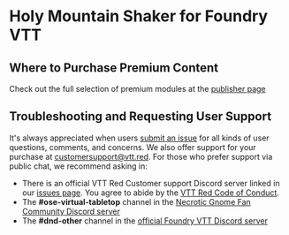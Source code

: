 # Holy Mountain Shaker for Foundry VTT

## Where to Purchase Premium Content

Check out the full selection of premium modules at the [publisher page]()

## Troubleshooting and Requesting User Support

It's always appreciated when users [submit an issue](/issues/new) for all kinds of user questions, comments, and concerns. We also offer support for your purchase at customersupport@vtt.red. For those who prefer support via public chat, we recommend asking in:

- There is an official VTT Red Customer support Discord server linked in our [issues page](/issues/new). You agree to abide by the [VTT Red Code of Conduct](https://github.com/vttred/.github/blob/main/CODE_OF_CONDUCT.md).
- The **#ose-virtual-tabletop** channel in the [Necrotic Gnome Fan Community Discord server](https://discord.gg/YprM5nq)
- The **#dnd-other** channel in the [official Foundry VTT Discord server](https://discord.gg/foundryvtt)
